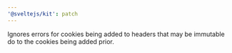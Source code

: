 ```yaml
---
'@sveltejs/kit': patch
---
```


Ignores errors for cookies being added to headers that may be immutable do to the cookies being added prior.
